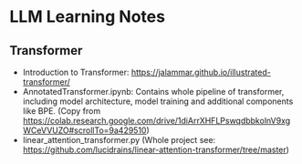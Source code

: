 # LLM Learning Notes
## Transformer
- Introduction to Transformer: https://jalammar.github.io/illustrated-transformer/
- AnnotatedTransformer.ipynb: Contains whole pipeline of transformer, including model architecture, model training and additional components like BPE. (Copy from https://colab.research.google.com/drive/1diArrXHFLPswqdbbkolnV9xgWCeVVUZO#scrollTo=9a429510)
- linear_attention_transformer.py (Whole project see: https://github.com/lucidrains/linear-attention-transformer/tree/master)
